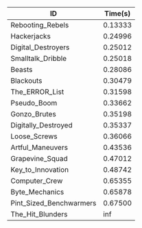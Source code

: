 |ID|Time(s)|
|-|-|
|Rebooting_Rebels|0.13333|
|Hackerjacks|0.24996|
|Digital_Destroyers|0.25012|
|Smalltalk_Dribble|0.25018|
|Beasts|0.28086|
|Blackouts|0.30479|
|The_ERROR_List|0.31598|
|Pseudo_Boom|0.33662|
|Gonzo_Brutes|0.35198|
|Digitally_Destroyed|0.35337|
|Loose_Screws|0.36066|
|Artful_Maneuvers|0.43536|
|Grapevine_Squad|0.47012|
|Key_to_Innovation|0.48742|
|Computer_Crew|0.65355|
|Byte_Mechanics|0.65878|
|Pint_Sized_Benchwarmers|0.67500|
|The_Hit_Blunders|inf|

